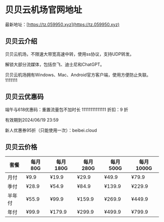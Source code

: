 # 贝贝云机场官网地址

最新地址：[https://tz.059950.xyz](https://tz.059950.xyz)

## 贝贝云介绍

贝贝云机场，不限速大带宽高速中转，使用ss协议，支持UDP转发。

解锁大部分流媒体，包括奈飞、迪士尼和ChatGPT。

贝贝云机场拥有Windows、Mac、Android官方客户端，使用方便防止失联。1111111

## 贝贝云优惠码

端午与618优惠码：重置流量包不加时长
11111111111111
折扣：9 折

有效期到2024/06/19 23:59

新人优惠券95折（只能使用一次）：beibei.cloud

## 贝贝云价格

|套餐|每月80G|每月180G|每月280G|每月500G|每月1000G|
|----|----|----|----|----|----|
|月付|¥9.9|¥19.9|¥29.9|¥49.9|¥79.9|
|季付|¥28.9|¥54.9|¥84.9|¥139.9|¥229.9|
|半年付|¥55.9|¥99.9|¥159.9|¥269.9|¥449.9|
|年付|¥99.9|¥179.9|¥299.9|¥499.9|¥799.9|
